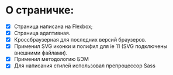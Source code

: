 # О страничке:

- [x] Страница написана на Flexbox;
- [x] Страница адаптивная. 
- [x] Кроссбраузерная для последних версий браузеров.
- [x] Применил SVG иконки и полифил для ie 11 (SVG подключены внешними файлами).
- [x] Применил методологию БЭМ
- [x] Для написания стилей использовал препроцессор Sass

